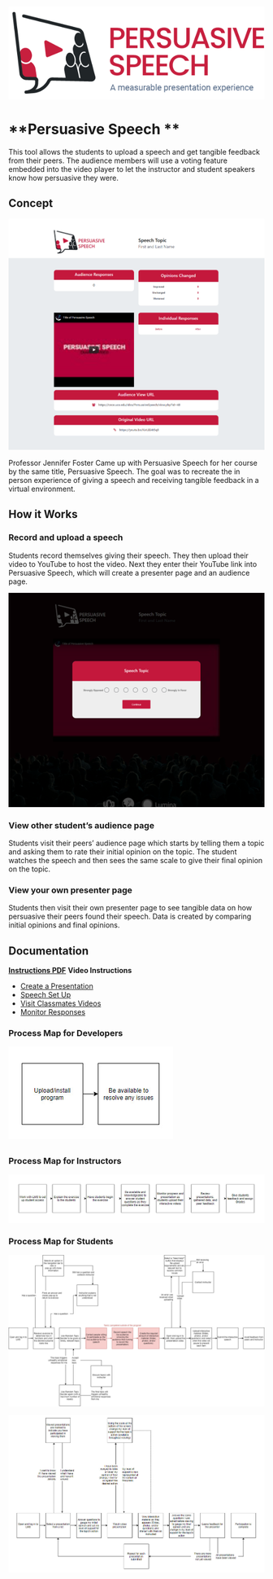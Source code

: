 ![Speech Image](/Assets/ImagesForTools/PersuasiveSpeech-Header.png)

# **Persuasive Speech **
This tool allows the students to upload a speech and get tangible feedback from their peers. The audience members will use a voting feature embedded into the video player to let the instructor and student speakers know how persuasive they were.

## Concept

![Speech Image](/Assets/ImagesForTools/PersuasiveSpeech-Screenshot-1.png)

Professor Jennifer Foster Came up with Persuasive Speech for her course by the same title, Persuasive Speech. The goal was to recreate the in person experience of giving a speech and receiving tangible feedback in a virtual environment.

## How it Works

### Record and upload a speech
Students record themselves giving their speech. They then upload their video to YouTube to host the video. Next they enter their YouTube link into Persuasive Speech, which will create a presenter page and an audience page.

![Speech Image](/Assets/ImagesForTools/PersuasiveSpeech-Screenshot-2.png)

### View other student’s audience page
Students visit their peers’ audience page which starts by telling them a topic and asking them to rate their initial opinion on the topic. The student watches the speech and then sees the same scale to give their final opinion on the topic.

### View your own presenter page
Students then visit their own presenter page to see tangible data on how persuasive their peers found their speech. Data is created by comparing initial opinions and final opinions.

## Documentation

**[Instructions PDF](https://cece.uco.edu/idea/Persuasivespeech/instructions/Persuasive%20Speech%20Instructions.pdf)**
**Video Instructions**
* [Create a Presentation](https://www.youtube.com/watch?v=xnMKVlQoLEQ&feature=youtu.be)
* [Speech Set Up](https://www.youtube.com/watch?v=vZBq4oX5ccw&feature=youtu.be)
* [Visit Classmates Videos](https://www.youtube.com/watch?v=DSrfVEPtjEs&feature=youtu.be)
* [Monitor Responses](https://www.youtube.com/watch?v=xMyM17cLEA4&feature=youtu.be)

### Process Map for Developers

![Process map for Developers](/Assets/ImagesForTools/PersuasiveSpeech-ExperienceMap-Developer.jpg)

## 

### Process Map for Instructors

![Process map for Instructors](/Assets/ImagesForTools/PersuasiveSpeech-ExperienceMap-Instructor.jpg)

### 

### Process Map for Students

![Process Map for Students](/Assets/ImagesForTools/PersuasiveSpeech-ExperienceMap-Student-Presenting.jpg)

![Process Map for Students part 2](/Assets/ImagesForTools/PersuasiveSpeech-ExperienceMap-Student-ViewingVideos.jpg)